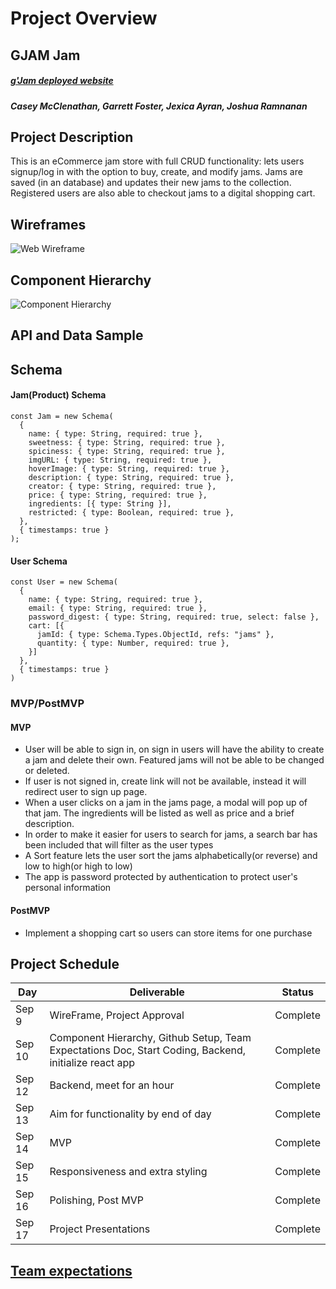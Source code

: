 # Project Overview

## GJAM Jam

##### [g'Jam deployed website](https://gjam.netlify.app/)
##### Casey McClenathan, Garrett Foster, Jexica Ayran, Joshua Ramnanan

## Project Description

This is an eCommerce jam store with full CRUD functionality: lets users signup/log in with the option to buy, create, and modify jams. Jams are saved (in an database) and updates their new jams to the collection. Registered users are also able to checkout jams to a digital shopping cart.

## Wireframes

![Web Wireframe]( https://i.imgur.com/B1QgePd.png)

## Component Hierarchy

![Component Hierarchy](https://res.cloudinary.com/dyfvqwppd/image/upload/v1631298578/p3/gjam-component-hierarchy_zkiwcv.png)

## API and Data Sample

## Schema

#### Jam(Product) Schema

```
const Jam = new Schema(
  {
    name: { type: String, required: true },
    sweetness: { type: String, required: true },
    spiciness: { type: String, required: true },
    imgURL: { type: String, required: true },
    hoverImage: { type: String, required: true },
    description: { type: String, required: true },
    creator: { type: String, required: true },
    price: { type: String, required: true },
    ingredients: [{ type: String }],
    restricted: { type: Boolean, required: true },
  },
  { timestamps: true }
);
```

#### User Schema

```
const User = new Schema(
  {
    name: { type: String, required: true },
    email: { type: String, required: true },
    password_digest: { type: String, required: true, select: false },
    cart: [{
      jamId: { type: Schema.Types.ObjectId, refs: "jams" },
      quantity: { type: Number, required: true },
    }]
  },
  { timestamps: true }
)
```

### MVP/PostMVP

#### MVP

- User will be able to sign in, on sign in users will have the ability to create a jam and delete their own. Featured jams will not be able to be changed or deleted.
- If user is not signed in, create link will not be available, instead it will redirect user to sign up page.
- When a user clicks on a jam in the jams page, a modal will pop up of that jam. The ingredients will be listed as well as price and a brief description.
- In order to make it easier for users to search for jams, a search bar has been included that will filter as the user types
- A Sort feature lets the user sort the jams alphabetically(or reverse) and low to high(or high to low)
- The app is password protected by authentication to protect user's personal information

#### PostMVP

- Implement a shopping cart so users can store items for one purchase

## Project Schedule

| Day    | Deliverable                                                                                           | Status   |
| ------ | ----------------------------------------------------------------------------------------------------- | -------- |
| Sep 9  | WireFrame, Project Approval                                                                           | Complete |
| Sep 10 | Component Hierarchy, Github Setup, Team Expectations Doc, Start Coding, Backend, initialize react app | Complete |
| Sep 12 | Backend, meet for an hour                                                                             | Complete |
| Sep 13 | Aim for functionality by end of day                                                                   | Complete |
| Sep 14 | MVP                                                                                                   | Complete |
| Sep 15 | Responsiveness and extra styling                                                                      | Complete |
| Sep 16 | Polishing, Post MVP                                                                                   | Complete |
| Sep 17 | Project Presentations                                                                                 | Complete |

## [Team expectations](https://docs.google.com/document/d/14oVUIscUusLaHkfb1EMABAU5zR2UN-phRX395Y1lUj8/edit?usp=sharing)
